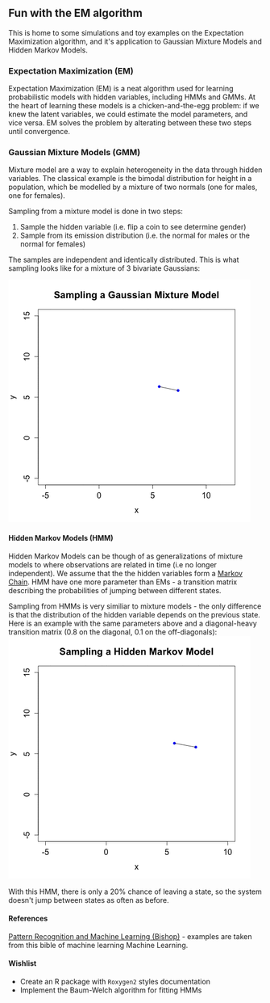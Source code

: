 ## Fun with the EM algorithm

This is home to some simulations and toy examples on the Expectation Maximization algorithm, and it's application to Gaussian Mixture Models and Hidden Markov Models.

### Expectation Maximization (EM)

Expectation Maximization (EM) is a neat algorithm used for learning probabilistic models with hidden variables, including HMMs and GMMs. At the heart of learning these models is a chicken-and-the-egg problem: if we knew the latent variables, we could estimate the model parameters, and vice versa. EM solves the problem by alterating between these two steps until convergence. 

### Gaussian Mixture Models (GMM)

Mixture model are a way to explain heterogeneity in the data through hidden variables. The classical example is the bimodal distribution for height in a population, which be modelled by a mixture of two normals (one for males, one for females).

Sampling from a mixture model is done in two steps:

1. Sample the hidden variable (i.e. flip a coin to see determine gender)
2. Sample from its emission distribution (i.e. the normal for males or the normal for females)

The samples are independent and identically distributed. This is what sampling looks like for a mixture of 3 bivariate Gaussians:

![sample-gmm](sample-GMM.gif)

#### Hidden Markov Models (HMM)

Hidden Markov Models can be though of as generalizations of mixture models to where observations are related in time (i.e no longer independent). We assume that the the hidden variables form a [Markov Chain](http://en.wikipedia.org/wiki/Markov_chain). HMM have one more parameter than EMs - a transition matrix describing the probabilities of jumping between different states.

Sampling from HMMs is very similiar to mixture models - the only difference is that the distribution of the hidden variable depends on the previous state. Here is an example with the same parameters above and a diagonal-heavy transition matrix (0.8 on the diagonal, 0.1 on the off-diagonals):
![sample-gmm](sample-HMM.gif)

With this HMM, there is only a 20% chance of leaving a state, so the system doesn't jump between states as often as before.

#### References

[Pattern Recognition and Machine Learning (Bishop)](http://www.amazon.com/Pattern-Recognition-Learning-Information-Statistics/dp/0387310738) -
examples are taken from this bible of machine learning Machine Learning.


#### Wishlist
- Create an R package with `Roxygen2` styles documentation
- Implement the Baum-Welch algorithm for fitting HMMs
